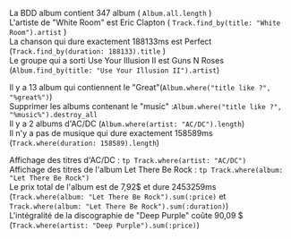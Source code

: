 La BDD album contient 347 album ( `Album.all.length` )<br />
L'artiste de "White Room" est Eric Clapton ( `Track.find_by(title: "White Room").artist` )<br />
La chanson qui dure exactement 188133ms est Perfect (`Track.find_by(duration: 188133).title` )<br />
Le groupe qui a sorti Use Your Illusion II est Guns N Roses (`Album.find_by(title: "Use Your Illusion II").artist`)

Il y a 13 album qui contiennent le "Great"(`Album.where("title like ?", "%great%")`)<br />
Supprimer les albums contenant le "music" :`Album.where("title like ?", "%music%").destroy_all`  <br />
Il y a 2 albums d'AC/DC (`Album.where(artist: "AC/DC").length`)<br />
Il n'y a pas de musique qui dure exactement 158589ms (`Track.where(duration: 158589).length`)<br />

Affichage des titres d'AC/DC : `tp Track.where(artist: "AC/DC")`<br />
Affichage des titres de l'album Let There Be Rock : `tp Track.where(album: "Let There Be Rock")`<br />
Le prix total de l'album est de 7,92$ et dure 2453259ms (`Track.where(album: "Let There Be Rock").sum(:price)` et `Track.where(album: "Let There Be Rock").sum(:duration)`)<br />
L'intégralité de la discographie de "Deep Purple" coûte 90,09 $ (`Track.where(artist: "Deep Purple").sum(:price)`)

